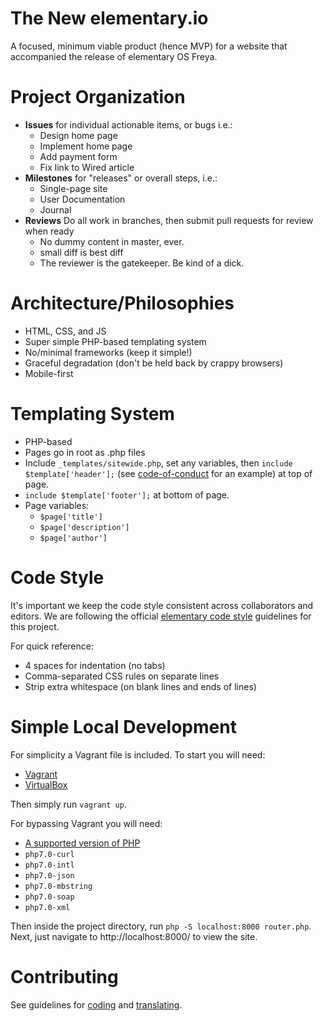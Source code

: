 The New elementary.io
================

A focused, minimum viable product (hence MVP) for a website that accompanied the release of elementary OS Freya.

Project Organization
====================

* **Issues** for individual actionable items, or bugs i.e.:
  * Design home page
  * Implement home page
  * Add payment form
  * Fix link to Wired article
* **Milestones** for "releases" or overall steps, i.e.:
  * Single-page site
  * User Documentation
  * Journal
* **Reviews** Do all work in branches, then submit pull requests for review when ready
  * No dummy content in master, ever.
  * small diff is best diff
  * The reviewer is the gatekeeper. Be kind of a dick.


Architecture/Philosophies
=========================

* HTML, CSS, and JS
* Super simple PHP-based templating system
* No/minimal frameworks (keep it simple!)
* Graceful degradation (don't be held back by crappy browsers)
* Mobile-first


Templating System
=================

* PHP-based
* Pages go in root as .php files
* Include `_templates/sitewide.php`, set any variables, then `include $template['header'];` (see [code-of-conduct](https://github.com/elementary/mvp/blob/master/code-of-conduct.php) for an example) at top of page.
* `include $template['footer'];` at bottom of page.
* Page variables:
  * `$page['title']`
  * `$page['description']`
  * `$page['author']`


Code Style
==========

It's important we keep the code style consistent across collaborators and editors. We are following the official [elementary code style](https://elementary.io/docs/code/reference#code-style) guidelines for this project.

For quick reference:
* 4 spaces for indentation (no tabs)
* Comma-separated CSS rules on separate lines
* Strip extra whitespace (on blank lines and ends of lines)


Simple Local Development
========================

For simplicity a Vagrant file is included. To start you will need:

* [Vagrant](http://www.vagrantup.com/downloads.html)
* [VirtualBox](https://www.virtualbox.org/wiki/Linux_Downloads)

Then simply run `vagrant up`.

For bypassing Vagrant you will need:

* [A supported version of PHP](http://php.net/supported-versions.php)
* `php7.0-curl`
* `php7.0-intl`
* `php7.0-json`
* `php7.0-mbstring`
* `php7.0-soap`
* `php7.0-xml`

Then inside the project directory, run `php -S localhost:8000 router.php`. Next, just navigate to http://localhost:8000/ to view the site.

Contributing
============

See guidelines for [coding](https://github.com/elementary/mvp/blob/master/.github/CONTRIBUTING.md) and [translating](https://github.com/elementary/mvp/blob/master/TRANSLATE.md).
